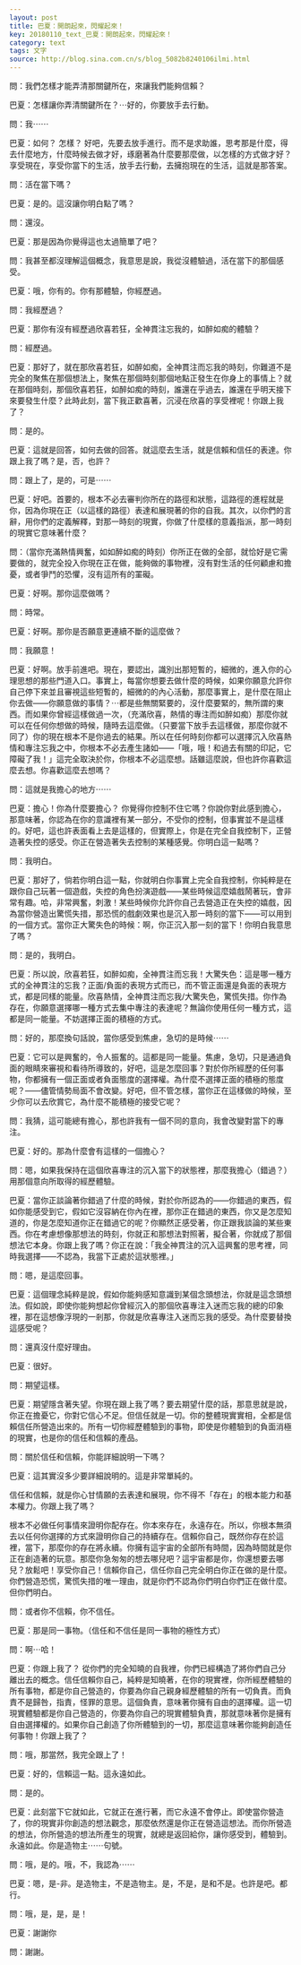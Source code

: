 ```yaml
---
layout: post
title: 巴夏：開朗起來，閃耀起來！
key: 20180110_text_巴夏：開朗起來，閃耀起來！
category: text
tags: 文字
source: http://blog.sina.com.cn/s/blog_5082b8240106ilmi.html
---
```



問：我們怎樣才能弄清那關鍵所在，來讓我們能夠信賴？

巴夏：怎樣讓你弄清關鍵所在？⋯好的，你要放手去行動。

問：我⋯⋯

巴夏：如何？ 怎樣？ 好吧，先要去放手進行。而不是求助誰，思考那是什麼，得去什麼地方，什麼時候去做才好，琢磨著為什麼要那麼做，以怎樣的方式做才好？享受現在，享受你當下的生活，放手去行動，去擁抱現在的生活，這就是那答案。

問：活在當下嗎？

巴夏：是的。這沒讓你明白點了嗎？

問：還沒。

巴夏：那是因為你覺得這也太過簡單了吧？

問：我甚至都沒理解這個概念，我意思是說，我從沒體驗過，活在當下的那個感受。

巴夏：哦，你有的。你有那體驗，你經歷過。

問：我經歷過？

巴夏：那你有沒有經歷過欣喜若狂，全神貫注忘我的，如醉如痴的體驗？

問：經歷過。

巴夏：那好了，就在那欣喜若狂，如醉如痴，全神貫注而忘我的時刻，你難道不是完全的聚焦在那個想法上，聚焦在那個時刻那個地點正發生在你身上的事情上？就在那個時刻，那個欣喜若狂，如醉如痴的時刻，誰還在乎過去，誰還在乎明天接下來要發生什麼？此時此刻，當下我正歡喜著，沉浸在欣喜的享受裡呢！你跟上我了？

問：是的。

巴夏：這就是回答，如何去做的回答。就這麼去生活，就是信賴和信任的表達。你跟上我了嗎？是，否，也許？

問：跟上了，是的，可是⋯⋯

巴夏：好吧。首要的，根本不必去審判你所在的路徑和狀態，這路徑的進程就是你，因為你現在正（以這樣的路徑）表達和展現著的你的自我。其次，以你們的言辭，用你們的定義解釋，對那一時刻的現實，你做了什麼樣的意義指派，那一時刻的現實它意味著什麼？

問：（當你充滿熱情興奮，如如醉如痴的時刻）你所正在做的全部，就恰好是它需要做的，就完全投入你現在正在做，能夠做的事物裡，沒有對生活的任何顧慮和擔憂，或者爭鬥的恐懼，沒有這所有的罣礙。

巴夏：好啊。那你這麼做嗎？

問：時常。

巴夏：好啊。那你是否願意更連續不斷的這麼做？

問：我願意！

巴夏：好啊。放手前進吧。現在，要認出，識別出那短暫的，細微的，進入你的心理思想的那些門道入口。事實上，每當你想要去做什麼的時候，如果你願意允許你自己停下來並且審視這些短暫的，細微的的內心活動，那麼事實上，是什麼在阻止你去做——你願意做的事情？⋯都是些無關緊要的，沒什麼要緊的，無所謂的東西。而如果你曾經這樣做過一次，（充滿欣喜，熱情的專注而如醉如痴）那麼你就可以在任何你想做的時候，隨時去這麼做。（只要當下放手去這樣做，那麼你就不同了）你的現在根本不是你過去的結果。所以在任何時刻你都可以選擇沉入欣喜熱情和專注忘我之中，你根本不必去產生諸如——「哦，哦！和過去有關的印記，它障礙了我！」這完全取決於你，你根本不必這麼想。話雖這麼說，但也許你喜歡這麼去想。你喜歡這麼去想嗎？

問：這就是我擔心的地方⋯⋯

巴夏：擔心！你為什麼要擔心？ 你覺得你控制不住它嗎？你說你對此感到擔心，那意味著，你認為在你的意識裡有某一部分，不受你的控制，但事實並不是這樣的。好吧，這也許表面看上去是這樣的，但實際上，你是在完全自我控制下，正營造著失控的感受。你正在營造著失去控制的某種感覺。你明白這一點嗎？

問：我明白。

巴夏：那好了，倘若你明白這一點，你就明白你事實上完全自我控制，你純粹是在跟你自己玩著一個遊戲，失控的角色扮演遊戲——某些時候這麼嬉戲鬧著玩，會非常有趣。哈，非常興奮，刺激！某些時候你允許你自己去營造正在失控的嬉戲，因為當你營造出驚慌失措，那恐慌的戲劇效果也是沉入那一時刻的當下——可以用到的一個方式。當你正大驚失色的時候：啊，你正沉入那一刻的當下！你明白我意思了嗎？

問：是的，我明白。

巴夏：所以說，欣喜若狂，如醉如痴，全神貫注而忘我！大驚失色：這是哪一種方式的全神貫注的忘我？正面/負面的表現方式而已，而不管正面還是負面的表現方式，都是同樣的能量。欣喜熱情，全神貫注而忘我/大驚失色，驚慌失措。你作為存在，你願意選擇哪一種方式去集中專注的表達呢？無論你使用任何一種方式，這都是同一能量。不妨選擇正面的積極的方式。

問：好的，那麼換句話說，當你感受到焦慮，急切的是時候⋯⋯

巴夏：它可以是興奮的，令人振奮的。這都是同一能量。焦慮，急切，只是通過負面的眼睛來審視和看待所導致的，好吧，這是怎麼回事？對於你所經歷的任何事物，你都擁有一個正面或者負面態度的選擇權。為什麼不選擇正面的積極的態度呢？——儘管情勢局面不會改變。好吧，但不管怎樣，當你正在這樣做的時候，至少你可以去欣賞它，為什麼不能積極的接受它呢？

問：我猜，這可能總有擔心，那也許我有一個不同的意向，我會改變對當下的專注。

巴夏：好的。那為什麼會有這樣的一個擔心？

問：嗯，如果我保持在這個欣喜專注的沉入當下的狀態裡，那麼我擔心（錯過？）用那個意向所取得的經歷體驗。

巴夏：當你正談論著你錯過了什麼的時候，對於你所認為的——你錯過的東西，假如你能感受到它，假如它沒容納在你內在裡，那你正在錯過的東西，你又是怎麼知道的，你是怎麼知道你正在錯過它的呢？你顯然正感受著，你正跟我談論的某些東西。你在考慮想像那想法的時刻，你就正和那想法對照著，擬合著，你就成了那個想法它本身。你跟上我了嗎？你正在說：「我全神貫注的沉入這興奮的思考裡，同時我選擇——不認為，我當下正處於這狀態裡。」

問：嗯，是這麼回事。

巴夏：這個理念純粹是說，假如你能夠感知意識到某個念頭想法，你就是這念頭想法。假如說，即使你能夠想起你曾經沉入的那個欣喜專注入迷而忘我的總的印象裡，那在這想像浮現的一剎那，你就是欣喜專注入迷而忘我的感受。為什麼要替換這感受呢？

問：還真沒什麼好理由。

巴夏：很好。

問：期望這樣。

巴夏：期望隱含著失望。你現在跟上我了嗎？要去期望什麼的話，那意思就是說，你正在擔憂它，你對它信心不足。但信任就是一切。你的整體現實實相，全都是信賴信任所營造出來的。所有一切你經歷體驗到的事物，即使是你體驗到的負面消極的現實，也是你的信任和信賴的產品。

問：關於信任和信賴，你能詳細說明一下嗎？

巴夏：這其實沒多少要詳細說明的。這是非常單純的。

信任和信賴，就是你心甘情願的去表達和展現，你不得不「存在」的根本能力和基本權力。你跟上我了嗎？

根本不必做任何事情來證明你配存在。你本來存在，永遠存在。所以，你根本無須去以任何你選擇的方式來證明你自己的持續存在。信賴你自己，既然你存在於這裡，當下，那麼你的存在將永續。你擁有這宇宙的全部所有時間，因為時間就是你正在創造著的玩意。那麼你急匆匆的想去哪兒吧？這宇宙都是你，你還想要去哪兒？放鬆吧！享受你自己！信賴你自己，信任你自己完全明白你正在做的是什麼。你們營造恐慌，驚慌失措的唯一理由，就是你們不認為你們明白你們正在做什麼。但你們明白。

問：或者你不信賴，你不信任。

巴夏：那是同一事物。（信任和不信任是同一事物的極性方式）

問：啊⋯哈！

巴夏：你跟上我了？ 從你們的完全知曉的自我裡，你們已經構造了將你們自己分離出去的概念。信任信賴你自己，純粹是知曉著，在你的現實裡，你所經歷體驗的所有事物，都是你自己營造的，你要為你自己親身經歷體驗的所有一切負責。而負責不是歸咎，指責，怪罪的意思。這個負責，意味著你擁有自由的選擇權。這一切現實體驗都是你自己營造的，你要為你自己的現實體驗負責，那就意味著你是擁有自由選擇權的。如果你自己創造了你所體驗到的一切，那麼這意味著你能夠創造任何事物！你跟上我了？

問：哦，那當然，我完全跟上了！

巴夏：好的，信賴這一點。這永遠如此。

問：是的。

巴夏：此刻當下它就如此，它就正在進行著，而它永遠不會停止。即使當你營造了，你的現實非你創造的想法觀念，那麼依然還是你正在營造這想法。而你所營造的想法，你所營造的想法所產生的現實，就總是返回給你，讓你感受到，體驗到。永遠如此。你是造物主⋯⋯句號。

問：哦，是的。哦，不，我認為⋯⋯

巴夏：嗯，是-非。是造物主，不是造物主。是，不是，是和不是。也許是吧。都行。

問：哦，是，是，是！

巴夏：謝謝你

問：謝謝。
